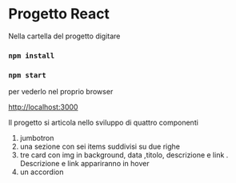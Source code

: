 # Progetto React 

Nella cartella del progetto digitare

### `npm install`
### `npm start`

per vederlo nel proprio browser
 
[http://localhost:3000](http://localhost:3000)

Il progetto si articola nello sviluppo di quattro componenti 
1) jumbotron 
2) una sezione con  sei  items suddivisi su due righe
3) tre card con img in background, data ,titolo, descrizione e link . Descrizione e link appariranno in hover 
4) un accordion





